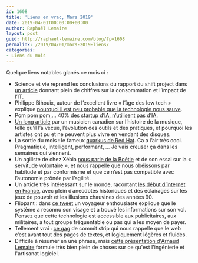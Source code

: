 ```yaml
---
id: 1608
title: 'Liens en vrac, Mars 2019'
date: 2019-04-01T00:00:00+00:00
author: Raphaël Lemaire
layout: post
guid: http://raphael-lemaire.com/blog/?p=1608
permalink: /2019/04/01/mars-2019-liens/
categories:
- Liens du mois
---
```

Quelque liens notables glanés ce mois ci :

  * Science et vie reprend les conclusions du rapport du shift project dans 
  [un article](https://www.science-et-vie.com/technos-et-futur/streaming-bitcoin-ia-le-delire-energetique-48593) donnant 
  plein de chiffres sur la consommation et l’impact de l’IT. 
  * Philippe Bihouix, auteur de l’excellent livre « l’âge des low tech » explique [pourquoi il est peu probable que la technologie nous sauve](https://esprit.presse.fr/article/bihouix-philippe/le-mythe-de-la-technologie-salvatrice-39262?fbclid=IwAR3ynlvVGv4JFCUhR6ACWSmQhxpycw0VTzDC7gtZ_utMcU81Pe8aVWrky2E).
  * Pom pom pom,… [40% des startup d’IA, n’utilisent pas d’IA](https://usbeketrica.com/article/start-up-intelligence-artificielle-mmc-ventures). 
  * [Un long article](https://www.rootsmusic.ca/2019/03/14/a-brief-history-of-why-artists-are-no-longer-making-a-living-making-music/) 
  par un musicien canadien sur l’histoire de la musique, telle qu’il l’a vécue, l’évolution des outils
   et des pratiques, et pourquoi les artistes ont pu et ne peuvent plus vivre en vendant des disques.
  * La sortie du mois : le fameux [quarkus de Red Hat](http://in.relation.to/2019/03/08/why-quarkus/). Ca a l’air très cool. 
Pragmatique, intelligent, performant, … Je vais creuser ça dans les semaines qui viennent.
  * Un agiliste de chez Xébia [nous parle de la Boétie](https://blog.xebia.fr/2019/03/13/agile-erratum-deconstruire-la-culture-de-la-servitude-volontaire/) et
   de son essai sur la « servitude volontaire », et nous rappelle que nous obéissons par habitude et par conformisme
   et que ce n’est pas compatible avec l’autonomie prônée 
   par l’agilité. 
  * Un article très intéressant sur le monde, racontant [les début d’internet en France](https://www.lemonde.fr/pixels/article/2019/03/12/les-debuts-mouvementes-de-l-internet-en-france_5434634_4408996.html), 
  avec plein d’anecdotes historiques et des éclairages sur les jeux de pouvoir et les illusions chauvines des années 90.
  * Flippant : dans [ce tweet](https://twitter.com/mbrennanchina/status/1109741811310837760) un voyageur enthousiaste 
  explique que le système a reconnu son visage et a trouvé les informations sur son vol. Pensez que cette technologie 
  est accessible aux publicitaires, aux militaires, à tout groupe fréquentable ou pas qui a les moyen de payer.
  * Tellement vrai : [ce gag](http://www.commitstrip.com/fr/2019/03/22/theproject-html/?) de commit strip qui nous 
  rappelle que le web c’est avant tout des pages de textes, et logiquement légères et fluides.
  * Difficile à résumer en une phrase, mais [cette présentation d'Arnaud Lemaire](https://www.youtube.com/embed/bQfumbBN6YQ?list=PLAbgS2jdrLoOBcdBwCWkIJLgtu5cgXaNW) 
  formule très bien plein de choses sur ce qu'est l'ingénierie et l'artisanat logiciel.



